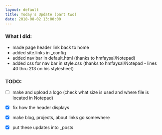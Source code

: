 ```yaml
---
layout: default
title: Today's Update (part two)
date: 2018-08-02 13:00:00
---
```


### What I did:
* made page header link back to home
* added site.links in _config
* added nav bar in default.html (thanks to hmfaysal/Notepad)
* added css for nav bar in style.css (thanks to hmfaysal/Notepad - lines 40 thru 213 on his stylesheet)

### TODO:
- [ ] make and upload a logo (check what size is used and where file is located in Notepad)
- [x] fix how the header displays
- [x] make blog, projects, about links go somewhere
- [x] put these updates into _posts

